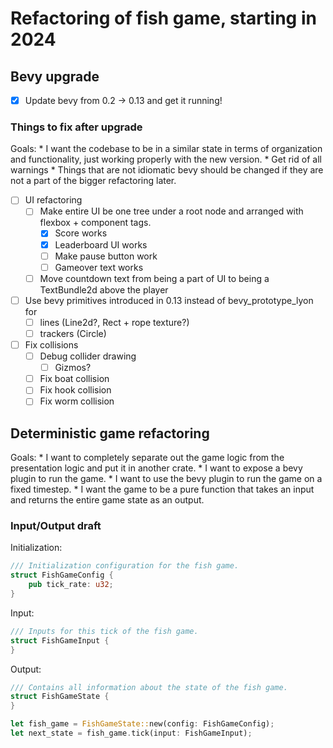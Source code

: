# Refactoring of fish game, starting in 2024

## Bevy upgrade

* [x] Update bevy from 0.2 -> 0.13 and get it running!

### Things to fix after upgrade

Goals:
    * I want the codebase to be in a similar state in terms of organization and functionality, just working properly with the new version.
    * Get rid of all warnings
    * Things that are not idiomatic bevy should be changed if they are not a part of the bigger refactoring later.

* [ ] UI refactoring
    * [ ] Make entire UI be one tree under a root node and arranged with flexbox + component tags.
        * [x] Score works
        * [x] Leaderboard UI works
        * [ ] Make pause button work
        * [ ] Gameover text works
    * [ ] Move countdown text from being a part of UI to being a TextBundle2d above the player
* [ ] Use bevy primitives introduced in 0.13 instead of bevy_prototype_lyon for
    * [ ] lines (Line2d?, Rect + rope texture?)
    * [ ] trackers (Circle)
* [ ] Fix collisions
    * [ ] Debug collider drawing
        * [ ] Gizmos?
    * [ ] Fix boat collision
    * [ ] Fix hook collision
    * [ ] Fix worm collision

## Deterministic game refactoring

Goals:
    * I want to completely separate out the game logic from the presentation logic and put it in another crate.
    * I want to expose a bevy plugin to run the game.
    * I want to use the bevy plugin to run the game on a fixed timestep.
    * I want the game to be a pure function that takes an input and returns the entire game state as an output.

### Input/Output draft

Initialization:
```rust
/// Initialization configuration for the fish game.
struct FishGameConfig {
    pub tick_rate: u32;
}
```
Input:
```rust
/// Inputs for this tick of the fish game.
struct FishGameInput {
}
```

Output:
```rust
/// Contains all information about the state of the fish game.
struct FishGameState {
}

let fish_game = FishGameState::new(config: FishGameConfig);
let next_state = fish_game.tick(input: FishGameInput);
```
